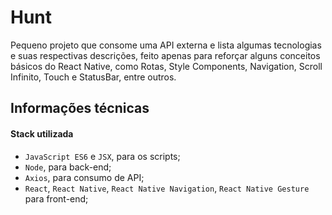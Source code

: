 # Hunt
Pequeno projeto que consome uma API externa e lista algumas tecnologias e suas respectivas descrições, feito apenas para reforçar alguns conceitos básicos do React Native, como Rotas, Style Components, Navigation, Scroll Infinito, Touch e StatusBar, entre outros.  

## Informações técnicas

#### Stack utilizada
 - `JavaScript ES6` e `JSX`, para os scripts;
 - `Node`, para back-end;
 - `Axios`, para consumo de API;
 - `React`, `React Native`, `React Native Navigation`, `React Native Gesture` para front-end;
